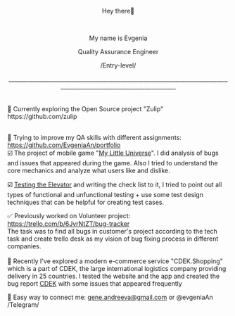 <p align="center">
 Hey there👋
</p>
<br />
<p align="center">
 My name is Evgenia
</p>
<p align="center">
 Quality Assurance Engineer
  <p align="center">
 /Entry-level/
</p>

<center>_______________________________________________________________________________________________________________________</center>
<br />
<br />
 🔶 Currently exploring the Open Source project "Zulip" 
    https://github.com/zulip
<br />
<br />
 
 📌 Trying to improve my QA skills with different assignments: https://github.com/EvgeniaAn/portfolio
 <br />
  ☑️ The project of mobile game "[My Little Universe](https://github.com/EvgeniaAn/portfolio/blob/main/Project%20for%20App%20-%20My%20Little%20Universe.pdf)". I did analysis of bugs and issues that appeared during the game. Also I tried to understand the core mechanics and analyze what users like and dislike.

  ☑️ [Testing the Elevator](https://github.com/EvgeniaAn/portfolio/blob/main/Testing%20of%20Elevator%20-%20Check%20list.pdf) and writing the check list to it, I tried to point out all types of functional and unfunctional testing + use some test design techniques that can be helpful for creating test cases.  

 ✅ Previously worked on Volunteer project: https://trello.com/b/6JvrNtZT/bug-tracker 
<br />
    The task was to find all bugs in customer's project according to the tech task and create trello desk as my vision of bug fixing process in different companies.
<br />
<br />
    🔷 Recently I've explored a modern e-commerce service "CDEK.Shopping" which is a part of CDEK, the large international logistics company providing delivery in 25 countries. I tested the website and the app and created the bug report [CDEK](https://docs.google.com/spreadsheets/d/1XXxh9EavU1MTtmaCmQPgghoOLjwrYlNkPZJvZI_UllA) with some issues that appeared frequently 


 📩 Easy way to connect me: gene.andreeva@gmail.com or @evgeniaAn /Telegram/



